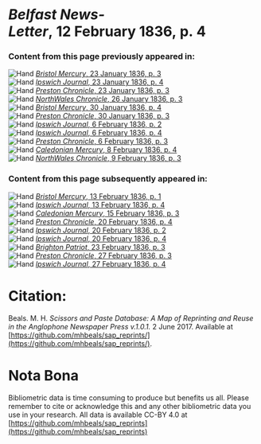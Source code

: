 # *Belfast News-Letter*, 12 February 1836, p. 4  
  
### Content from this page previously appeared in:  
![Hand](http://scissorsandpaste.net/wp-content/uploads/2017/06/smallhandpointer.png) [*Bristol Mercury*, 23 January 1836, p. 3](https://mhbeals.github.io/sap_html/Bristol-Mercury/Bristol-Mercury-23-January-1836-p-3)  
![Hand](http://scissorsandpaste.net/wp-content/uploads/2017/06/smallhandpointer.png) [*Ipswich Journal*, 23 January 1836, p. 4](https://mhbeals.github.io/sap_html/Ipswich-Journal/Ipswich-Journal-23-January-1836-p-4)  
![Hand](http://scissorsandpaste.net/wp-content/uploads/2017/06/smallhandpointer.png) [*Preston Chronicle*, 23 January 1836, p. 3](https://mhbeals.github.io/sap_html/Preston-Chronicle/Preston-Chronicle-23-January-1836-p-3)  
![Hand](http://scissorsandpaste.net/wp-content/uploads/2017/06/smallhandpointer.png) [*NorthWales Chronicle*, 26 January 1836, p. 3](https://mhbeals.github.io/sap_html/NorthWales-Chronicle/NorthWales-Chronicle-26-January-1836-p-3)  
![Hand](http://scissorsandpaste.net/wp-content/uploads/2017/06/smallhandpointer.png) [*Bristol Mercury*, 30 January 1836, p. 4](https://mhbeals.github.io/sap_html/Bristol-Mercury/Bristol-Mercury-30-January-1836-p-4)  
![Hand](http://scissorsandpaste.net/wp-content/uploads/2017/06/smallhandpointer.png) [*Preston Chronicle*, 30 January 1836, p. 3](https://mhbeals.github.io/sap_html/Preston-Chronicle/Preston-Chronicle-30-January-1836-p-3)  
![Hand](http://scissorsandpaste.net/wp-content/uploads/2017/06/smallhandpointer.png) [*Ipswich Journal*, 6 February 1836, p. 2](https://mhbeals.github.io/sap_html/Ipswich-Journal/Ipswich-Journal-6-February-1836-p-2)  
![Hand](http://scissorsandpaste.net/wp-content/uploads/2017/06/smallhandpointer.png) [*Ipswich Journal*, 6 February 1836, p. 4](https://mhbeals.github.io/sap_html/Ipswich-Journal/Ipswich-Journal-6-February-1836-p-4)  
![Hand](http://scissorsandpaste.net/wp-content/uploads/2017/06/smallhandpointer.png) [*Preston Chronicle*, 6 February 1836, p. 3](https://mhbeals.github.io/sap_html/Preston-Chronicle/Preston-Chronicle-6-February-1836-p-3)  
![Hand](http://scissorsandpaste.net/wp-content/uploads/2017/06/smallhandpointer.png) [*Caledonian Mercury*, 8 February 1836, p. 4](https://mhbeals.github.io/sap_html/Caledonian-Mercury/Caledonian-Mercury-8-February-1836-p-4)  
![Hand](http://scissorsandpaste.net/wp-content/uploads/2017/06/smallhandpointer.png) [*NorthWales Chronicle*, 9 February 1836, p. 3](https://mhbeals.github.io/sap_html/NorthWales-Chronicle/NorthWales-Chronicle-9-February-1836-p-3)  
  
### Content from this page subsequently appeared in:  
![Hand](http://scissorsandpaste.net/wp-content/uploads/2017/06/smallhandpointer.png) [*Bristol Mercury*, 13 February 1836, p. 1](https://mhbeals.github.io/sap_html/Bristol-Mercury/Bristol-Mercury-13-February-1836-p-1)  
![Hand](http://scissorsandpaste.net/wp-content/uploads/2017/06/smallhandpointer.png) [*Ipswich Journal*, 13 February 1836, p. 4](https://mhbeals.github.io/sap_html/Ipswich-Journal/Ipswich-Journal-13-February-1836-p-4)  
![Hand](http://scissorsandpaste.net/wp-content/uploads/2017/06/smallhandpointer.png) [*Caledonian Mercury*, 15 February 1836, p. 3](https://mhbeals.github.io/sap_html/Caledonian-Mercury/Caledonian-Mercury-15-February-1836-p-3)  
![Hand](http://scissorsandpaste.net/wp-content/uploads/2017/06/smallhandpointer.png) [*Preston Chronicle*, 20 February 1836, p. 4](https://mhbeals.github.io/sap_html/Preston-Chronicle/Preston-Chronicle-20-February-1836-p-4)  
![Hand](http://scissorsandpaste.net/wp-content/uploads/2017/06/smallhandpointer.png) [*Ipswich Journal*, 20 February 1836, p. 2](https://mhbeals.github.io/sap_html/Ipswich-Journal/Ipswich-Journal-20-February-1836-p-2)  
![Hand](http://scissorsandpaste.net/wp-content/uploads/2017/06/smallhandpointer.png) [*Ipswich Journal*, 20 February 1836, p. 4](https://mhbeals.github.io/sap_html/Ipswich-Journal/Ipswich-Journal-20-February-1836-p-4)  
![Hand](http://scissorsandpaste.net/wp-content/uploads/2017/06/smallhandpointer.png) [*Brighton Patriot*, 23 February 1836, p. 3](https://mhbeals.github.io/sap_html/Brighton-Patriot/Brighton-Patriot-23-February-1836-p-3)  
![Hand](http://scissorsandpaste.net/wp-content/uploads/2017/06/smallhandpointer.png) [*Preston Chronicle*, 27 February 1836, p. 3](https://mhbeals.github.io/sap_html/Preston-Chronicle/Preston-Chronicle-27-February-1836-p-3)  
![Hand](http://scissorsandpaste.net/wp-content/uploads/2017/06/smallhandpointer.png) [*Ipswich Journal*, 27 February 1836, p. 4](https://mhbeals.github.io/sap_html/Ipswich-Journal/Ipswich-Journal-27-February-1836-p-4)  


# Citation: 

Beals. M. H. *Scissors and Paste Database: A Map of Reprinting and Reuse in the Anglophone Newspaper Press v.1.0.1.* 2 June 2017. Available at [https://github.com/mhbeals/sap_reprints/](https://github.com/mhbeals/sap_reprints/). 

# Nota Bona

Bibliometric data is time consuming to produce but benefits us all. Please remember to cite or acknowledge this and any other bibliometric data you use in your research. All data is available CC-BY 4.0 at [https://github.com/mhbeals/sap_reprints](https://github.com/mhbeals/sap_reprints)